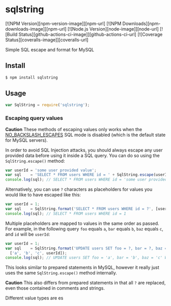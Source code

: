 # sqlstring

[![NPM Version][npm-version-image]][npm-url]
[![NPM Downloads][npm-downloads-image]][npm-url]
[![Node.js Version][node-image]][node-url]
[![Build Status][github-actions-ci-image]][github-actions-ci-url]
[![Coverage Status][coveralls-image]][coveralls-url]

Simple SQL escape and format for MySQL

## Install

```sh
$ npm install sqlstring
```

## Usage


```js
var SqlString = require('sqlstring');
```

### Escaping query values

**Caution** These methods of escaping values only works when the
[NO_BACKSLASH_ESCAPES](https://dev.mysql.com/doc/refman/5.7/en/sql-mode.html#sqlmode_no_backslash_escapes)
SQL mode is disabled (which is the default state for MySQL servers).

In order to avoid SQL Injection attacks, you should always escape any user
provided data before using it inside a SQL query. You can do so using the
`SqlString.escape()` method:

```js
var userId = 'some user provided value';
var sql    = 'SELECT * FROM users WHERE id = ' + SqlString.escape(userId);
console.log(sql); // SELECT * FROM users WHERE id = 'some user provided value'
```

Alternatively, you can use `?` characters as placeholders for values you would
like to have escaped like this:

```js
var userId = 1;
var sql    = SqlString.format('SELECT * FROM users WHERE id = ?', [userId]);
console.log(sql); // SELECT * FROM users WHERE id = 1
```

Multiple placeholders are mapped to values in the same order as passed. For example,
in the following query `foo` equals `a`, `bar` equals `b`, `baz` equals `c`, and
`id` will be `userId`:

```js
var userId = 1;
var sql    = SqlString.format('UPDATE users SET foo = ?, bar = ?, baz = ? WHERE id = ?',
  ['a', 'b', 'c', userId]);
console.log(sql); // UPDATE users SET foo = 'a', bar = 'b', baz = 'c' WHERE id = 1
```

This looks similar to prepared statements in MySQL, however it really just uses
the same `SqlString.escape()` method internally.

**Caution** This also differs from prepared statements in that all `?` are
replaced, even those contained in comments and strings.

Different value types are es